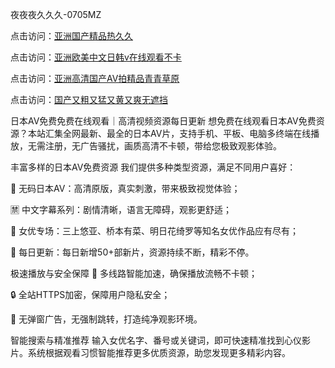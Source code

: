 
夜夜夜久久久-0705MZ


点击访问：<a href="https://gda-c7m.pages.dev/">亚洲国产精品热久久</a>

点击访问：<a href="https://bsdf-5f5.pages.dev/">亚洲欧美中文日韩v在线观看不卡</a>

点击访问：<a href="https://gsd-agv.pages.dev/">亚洲高清国产AV拍精品青青草原</a>

点击访问：<a href="https://fdhf-454.pages.dev">国产又粗又猛又黄又爽无遮挡</a>



日本AV免费免费在线观看｜高清视频资源每日更新
想免费在线观看日本AV免费资源？本站汇集全网最新、最全的日本AV片，支持手机、平板、电脑多终端在线播放，无需注册，无广告骚扰，画质高清不卡顿，带给您极致观影体验。

丰富多样的日本AV免费资源
我们提供多种类型资源，满足不同用户喜好：

🔞 无码日本AV：高清原版，真实刺激，带来极致视觉体验；

🈲 中文字幕系列：剧情清晰，语言无障碍，观影更舒适；

🌟 女优专场：三上悠亚、桥本有菜、明日花绮罗等知名女优作品应有尽有；

📅 每日更新：每日新增50+部新片，资源持续不断，精彩不停。

极速播放与安全保障
🚀 多线路智能加速，确保播放流畅不卡顿；

🔒 全站HTTPS加密，保障用户隐私安全；

🚫 无弹窗广告，无强制跳转，打造纯净观影环境。

智能搜索与精准推荐
输入女优名字、番号或关键词，即可快速精准找到心仪影片。系统根据观看习惯智能推荐更多优质资源，助您发现更多精彩内容。



















<span style="display:none;">[Canonical link]( https://github.com/sec20250705/sec19 ）</span>
